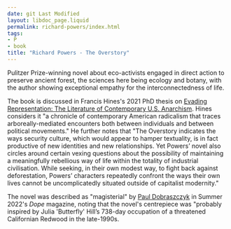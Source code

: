 ```yaml
---
date: git Last Modified
layout: libdoc_page.liquid
permalink: richard-powers/index.html
tags:
- P
- book
title: "Richard Powers - The Overstory"
---
```


Pulitzer Prize-winning novel about eco-activists engaged in direct action to preserve ancient forest, the sciences here being ecology and botany, with the author showing exceptional empathy for the interconnectedness of life.

The book is discussed in Francis Hines's 2021 PhD thesis on <a href="https://westminsterresearch.westminster.ac.uk/download/8f7194a6295313bc455780ff54fe7f879180c10b073cd74a2ed36c984a7c9883/31143374/Francis%20Hines%20Full%20thesis%20December%202021.pdf">Evading Representation: The Literature of Contemporary U.S. Anarchism</a>. Hines considers it "a chronicle of contemporary American radicalism that traces arboreally-mediated encounters both between individuals and between political movements." He further notes that "The Overstory indicates the ways security culture, which would appear to hamper textuality, is in fact productive of new identities and new relationships. Yet Powers’ novel also circles around certain vexing questions about the possibility of maintaining a meaningfully rebellious way of life within the totality of industrial civilisation. While seeking, in their own modest way, to fight back against deforestation, Powers’ characters repeatedly confront the ways their own lives cannot be uncomplicatedly situated outside of capitalist modernity."

The novel was described as "magisterial" by <a href="https://static1.squarespace.com/static/643d1e231328fe7f8ec70007/t/644fdd046bbbd662bfe7c6e9/1682955533898/DOPE+18+spreads.pdf">Paul Dobraszczyk</a> in Summer 2022's _Dope_ magazine, noting that the novel's centrepiece was "probably inspired by Julia 'Butterfly' Hill’s 738-day occupation of a threatened Californian Redwood in the late-1990s.